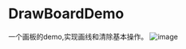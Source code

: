 # DrawBoardDemo
一个画板的demo,实现画线和清除基本操作。
![image](https://github.com/kevin321happy/DrawBoardDemo.git/app/src/main/gif/draw_board1.gif)
